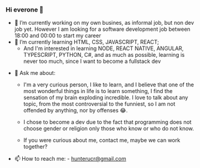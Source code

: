 ### Hi everone 👋

- 🔭 I’m currently working on my own busines, as informal job, but non dev job yet. However I am looking for a software        development job between 18:00 and 00:00 to start my career
- 🌱 I’m currently learning HTML, CSS, JAVASCRIPT, REACT;
   - And I'm interested in learning NODE, REACT NATIVE, ANGULAR, TYPESCRIPT, PYTHON, C#, and as much as possible, learning       is never too much, since I want to become a fullstack dev
<!-- - 👯 I’m looking to collaborate on ... 
- 🤔 I’m looking for help with ... -->
- 💬 Ask me about:
    - I'm a very curious person, I like to learn, and I believe that one of the most wonderful things in life is to learn         something, I find the sensation of my brain exploding incredible. I love to talk about any topic, from the most               controversial to the funniest, so I am not offended by anything, nor by offenses :joy:.

    - I chose to become a dev due to the fact that programming does not choose gender or religion only those who know or who       do not know.

    - If you were curious about me, contact me, maybe we can work together?
- 📫 How to reach me:
      - hunterucr@gmail.com
